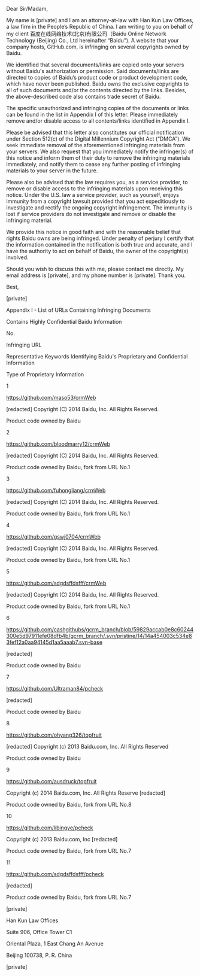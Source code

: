 Dear Sir/Madam,

My name is [private] and I am an attorney-at-law with Han Kun Law Offices, a
law firm in the People’s Republic of China. I am writing to you on behalf
of my client 百度在线网络技术(北京)有限公司（Baidu Online Network Technology
(Beijing) Co., Ltd hereinafter “Baidu”). A website that your company
hosts, GitHub.com, is infringing on several copyrights owned by Baidu.

We identified that several documents/links are copied onto your servers
without Baidu's authorization or permission. Said documents/links are
directed to copies of Baidu’s product code or product development code,
which have never been published. Baidu owns the exclusive copyrights to all
of such documents and/or the contents directed by the links. Besides, the
above-described code also contains trade secret of Baidu.

The specific unauthorized and infringing copies of the documents or links
can be found in the list in Appendix I of this letter. Please immediately
remove and/or disable access to all contents/links identified in Appendix I.

Please be advised that this letter also constitutes our official
notification under Section 512(c) of the Digital Millennium Copyright Act
(“DMCA”). We seek immediate removal of the aforementioned infringing
materials from your servers. We also request that you immediately notify
the infringer(s) of this notice and inform them of their duty to remove the
infringing materials immediately, and notify them to cease any further
posting of infringing materials to your server in the future.

Please also be advised that the law requires you, as a service provider, to
remove or disable access to the infringing materials upon receiving this
notice. Under the U.S. law a service provider, such as yourself, enjoys
immunity from a copyright lawsuit provided that you act expeditiously to
investigate and rectify the ongoing copyright infringement. The immunity is
lost if service providers do not investigate and remove or disable the
infringing material.

We provide this notice in good faith and with the reasonable belief that
rights Baidu owns are being infringed. Under penalty of perjury I certify
that the information contained in the notification is both true and
accurate, and I have the authority to act on behalf of Baidu, the owner of
the copyright(s) involved.

Should you wish to discuss this with me, please contact me directly. My
email address is [private], and
my phone number is [private]. Thank you.

Best,

[private]

Appendix I - List of URLs Containing Infringing Documents

Contains Highly Confidential Baidu Information

No.

Infringing URL

Representative Keywords Identifying Baidu's Proprietary and Confidential
Information

Type of Proprietary Information

1

https://github.com/maso53/crmWeb

[redacted] Copyright (C) 2014 Baidu, Inc. All Rights
Reserved.

Product code owned by Baidu

2

https://github.com/bloodmarry12/crmWeb

[redacted] Copyright (C) 2014 Baidu, Inc. All Rights
Reserved.

Product code owned by Baidu, fork from URL No.1

3

https://github.com/fuhongliang/crmWeb

[redacted] Copyright (C) 2014 Baidu, Inc. All Rights
Reserved.

Product code owned by Baidu, fork from URL No.1

4

https://github.com/gswj0704/crmWeb

[redacted] Copyright (C) 2014 Baidu, Inc. All Rights
Reserved.

Product code owned by Baidu, fork from URL No.1

5

https://github.com/sdgdsffdsfff/crmWeb

[redacted] Copyright (C) 2014 Baidu, Inc. All Rights
Reserved.

Product code owned by Baidu, fork from URL No.1

6

https://github.com/cashgithubs/gcrm_branch/blob/59829accab0e8c60244300e5d97911efe08dfb4b/gcrm_branch/.svn/pristine/14/14a454003c534e83fef12a0aa94145d1aa5aaab7.svn-base

[redacted]

Product code owned by Baidu

7

https://github.com/Ultraman84/pcheck

[redacted]

Product code owned by Baidu

8

https://github.com/ohyang326/topfruit

[redacted] Copyright (c) 2013 Baidu.com,
Inc. All Rights Reserved

Product code owned by Baidu

9

https://github.com/ausdruck/topfruit

Copyright (c) 2014 Baidu.com, Inc. All Rights Reserve
[redacted]

Product code owned by Baidu, fork from URL No.8

10

https://github.com/libingye/pcheck

Copyright (c) 2013 Baidu.com, Inc [redacted]

Product code owned by Baidu, fork from URL No.7

11

https://github.com/sdgdsffdsfff/pcheck

[redacted]

Product code owned by Baidu, fork from URL No.7

[private]  

Han Kun Law Offices  

Suite 906, Office Tower C1  

Oriental Plaza, 1 East Chang An Avenue  

Beijing 100738, P. R. China  

[private]  
